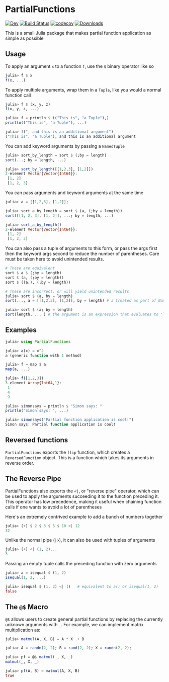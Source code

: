 # PartialFunctions

[![Dev](https://img.shields.io/badge/docs-dev-blue.svg)](https://archermarx.github.io/PartialFunctions.jl/dev)
[![Build Status](https://github.com/archermarx/PartialFunctions.jl/actions/workflows/ci.yml/badge.svg)](https://github.com/archermarx/PartialFunctions.jl/actions/workflows/ci.yml) [![codecov](https://codecov.io/gh/archermarx/PartialFunctions.jl/branch/master/graph/badge.svg?token=cEoGN49eZp)](https://codecov.io/gh/archermarx/PartialFunctions.jl)
[![Downloads](https://shields.io/endpoint?url=https://pkgs.genieframework.com/api/v1/badge/PartialFunctions)](https://pkgs.genieframework.com?packages=PartialFunctions)

This is a small Julia package that makes partial function application as simple as possible

## Usage

To apply an argument `x` to a function `f`, use the `$` binary operator like so

```julia
julia> f $ x
f(x, ...)
```

To apply multiple arguments, wrap them in a `Tuple`, like you would a normal function call
```julia
julia> f $ (x, y, z)
f(x, y, z, ...)
```

```julia
julia> f = println $ (("This is", "a Tuple"),)
println(("This is", "a Tuple"), ...)

julia> f(", and this is an additional argument")
("This is", "a Tuple"), and this is an additional argument
```

You can add keyword arguments by passing a `NamedTuple`
```julia
julia> sort_by_length = sort $ (;by = length)
sort(...; by = length, ...)

julia> sort_by_length([[1,2,3], [1,2]])
2-element Vector{Vector{Int64}}:
 [1, 2]
 [1, 2, 3]
```

You can pass arguments and keyword arguments at the same time
```julia
julia> a = [[1,2,3], [1,2]];

julia> sort_a_by_length = sort $ (a, (;by = length))
sort([[1, 2, 3], [1, 2]], ...; by = length, ...)

julia> sort_a_by_length()
2-element Vector{Vector{Int64}}:
 [1, 2]
 [1, 2, 3]
```

You can also pass a tuple of arguments to this form, or pass the args first then the keyword args second to reduce the number of parentheses. Care must be taken here to avoid unintended results. 

```julia
# These are equivalent
sort $ a $ (;by = length)
sort $ (a, (;by = length))
sort $ ((a,), (;by = length))

# These are incorrect, or will yield unintended results
julia> sort $ (a, by = length)
sort(..., a = [[1,2,3], [1,2]], by = length) # a treated as part of NamedTuple

julia> sort $ (a; by = length)
sort(length, ... ) # the argument is an expression that evaluates to 'length'
```

## Examples

```julia
julia> using PartialFunctions

julia> a(x) = x^2
a (generic function with 1 method)

julia> f = map $ a
map(a, ...)

julia> f([1,2,3])
3-element Array{Int64,1}:
 1
 4
 9
```
 
```julia
julia> simonsays = println $ "Simon says: "
println("Simon says: ", ...)

julia> simonsays("Partial function application is cool!")
Simon says: Partial function application is cool!
```

## Reversed functions

`PartialFunctions` exports the `flip` function, which creates a `ReversedFunction` object. This is a function which takes
its arguments in reverse order.

## The Reverse Pipe

PartialFunctions also exports the `<|`, or "reverse pipe" operator, which can be used to apply the arguments succeeding it to the function preceding it. This operator has low precedence, making it useful when chaining function calls if one wants to avoid a lot of parentheses

Here's an extremely contrived example to add a bunch of numbers together
```julia
julia> (+) $ 2 $ 3 $ 5 $ 10 <| 12
32
```

Unlike the normal pipe (`|>`), it can also be used with tuples of arguments
```julia
julia> (+) <| (1, 2)...
3
```

Passing an empty tuple calls the preceding function with zero arguments
```julia
julia> a = isequal $ (1, 2)
isequal(1, 2, ...)

julia> isequal $ (1, 2) <| ()   # equivalent to a() or isequal(1, 2)
false
```

## The `@$` Macro

`@$` allows users to create general partial functions by replacing the currently unknown
arguments with `_`. For example, we can implement matrix multiplication as:

```julia
julia> matmul(A, X, B) = A * X .+ B

julia> A = randn(2, 2); B = rand(2, 2); X = randn(2, 2);

julia> pf = @$ matmul(_, X, _)
matmul(_, X, _)

julia> pf(A, B) ≈ matmul(A, X, B)
true
```
